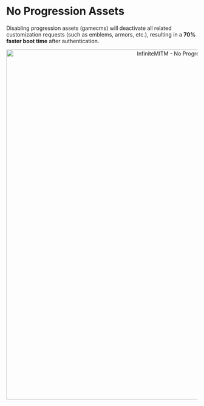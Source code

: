 # No Progression Assets

Disabling progression assets (gamecms) will deactivate all related customization requests (such as emblems, armors, etc.), resulting in a **70% faster boot time** after authentication.

<p align="center">
    <img alt="InfiniteMITM - No Progression Assets" title="InfiniteMITM - No Progression Assets" src="./preview.gif?v=1" width="920" />
</p>
